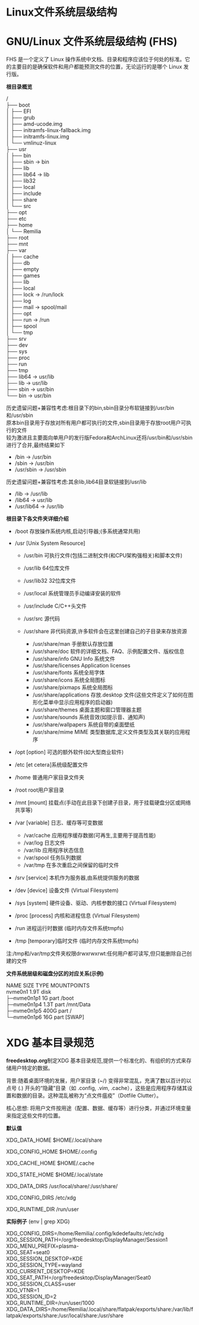 # Linux文件系统层级结构

# GNU/Linux 文件系统层级结构 (FHS)

FHS 是一个定义了 Linux 操作系统中文档、目录和程序应该位于何处的标准。它的主要目的是确保软件和用户都能预测文件的位置，无论运行的是哪个 Linux 发行版。

**根目录概览**

/  
├── boot  
│   ├── EFI  
│   ├── grub  
│   ├── amd-ucode.img  
│   ├── initramfs-linux-fallback.img  
│   ├── initramfs-linux.img  
│   └── vmlinuz-linux  
├── usr  
│   ├── bin  
│   ├── sbin -> bin  
│   ├── lib  
│   ├── lib64 -> lib  
│   ├── lib32  
│   ├── local  
│   ├── include  
│   ├── share  
│   └── src  
├── opt  
├── etc  
├── home  
│   └── Remilia  
├── root  
├── mnt  
├── var  
│   ├── cache  
│   ├── db  
│   ├── empty  
│   ├── games  
│   ├── lib  
│   ├── local  
│   ├── lock -> /run/lock  
│   ├── log  
│   ├── mail -> spool/mail  
│   ├── opt  
│   ├── run -> /run  
│   ├── spool  
│   └── tmp  
├── srv  
├── dev  
├── sys  
├── proc  
├── run  
├── tmp  
├── lib64 -> usr/lib  
├── lib -> usr/lib  
├── sbin -> usr/bin  
└── bin -> usr/bin

历史遗留问题+兼容性考虑:根目录下的bin,sbin目录分布软链接到/usr/bin和/usr/sbin  
原本bin目录用于存放对所有用户都可执行的文件,sbin目录用于存放root用户可执行的文件  
较为激进且主要面向单用户的发行版Fedora和ArchLinux还将/usr/bin和/usr/sbin进行了合并,最终结果如下

- /bin -> /usr/bin
- /sbin -> /usr/bin
- /usr/sbin -> /usr/sbin

历史遗留问题+兼容性考虑:其余lib,lib64目录软链接到/usr/lib

- /lib -> /usr/lib
- /lib64 -> usr/lib
- /usr/lib64 -> /usr/lib

**根目录下各文件夹详细介绍**

- /boot            存放操作系统内核,启动引导器;(多系统通常共用)
- /usr  [Unix System Resource]

  - /usr/bin     可执行文件(包括二进制文件(和CPU架构强相关)和脚本文件)
  - /usr/lib     64位库文件
  - /usr/lib32   32位库文件
  - /usr/local   系统管理员手动编译安装的软件
  - /usr/include C/C++头文件
  - /usr/src     源代码
  - /usr/share   非代码资源,许多软件会在这里创建自己的子目录来存放资源

    - /usr/share/man  手册默认存放位置
    - /usr/share/doc  软件的详细文档、FAQ、示例配置文件、版权信息
    - /usr/share/info     GNU Info 系统文件
    - /usr/share/licenses  Application licenses
    - /usr/share/fonts  系统全局字体
    - /usr/share/icons   系统全局图标
    - /usr/share/pixmaps 系统全局图标
    - /usr/share/applications 存放.desktop 文件(这些文件定义了如何在图形化菜单中显示应用程序的启动器)
    - /usr/share/themes  桌面主题和窗口管理器主题
    - /usr/share/sounds  系统音效(如提示音、通知声)
    - /usr/share/wallpapers 系统自带的桌面壁纸
    - /usr/share/mime     MIME 类型数据库,定义文件类型及其关联的应用程序
- /opt  [option]   可选的额外软件(如大型商业软件)
- /etc  [et cetera]系统级配置文件
- /home            普通用户家目录文件夹
- /root            root用户家目录
- /mnt  [mount]    挂载点(手动在此目录下创建子目录，用于挂载硬盘分区或网络共享等)
- /var  [variable] 日志、缓存等可变数据

  - /var/cache 应用程序缓存数据(可再生,主要用于提高性能)
  - /var/log   日志文件
  - /var/lib   应用程序状态信息
  - /var/spool 任务队列数据
  - /var/tmp   在多次重启之间保留的临时文件
- /srv  [service]  本机作为服务器,由系统提供服务的数据
- /dev  [device]   设备文件                   (Virtual Filesystem)
- /sys  [system]   硬件设备、驱动、内核参数的接口 (Virtual Filesystem)
- /proc [process]  内核和进程信息              (Virtual Filesystem)
- /run             进程运行时数据              (临时内存文件系统tmpfs)
- /tmp  [temporary]临时文件                   (临时内存文件系统tmpfs)

注:/tmp和/var/tmp文件夹权限drwxrwxrwt:任何用户都可读写,但只能删除自己创建的文件

**文件系统层级和磁盘分区的对应关系(示例)**

NAME          SIZE TYPE MOUNTPOINTS  
nvme0n1       1.9T disk  
├─nvme0n1p1     1G part /boot  
├─nvme0n1p4   1.3T part /mnt/Data  
├─nvme0n1p5   400G part /  
└─nvme0n1p6    16G part [SWAP]

# **XDG 基本目录规范**

**freedesktop.org**制定XDG 基本目录规范,提供一个标准化的、有组织的方式来存储用户特定的数据。

背景:随着桌面环境的发展，用户家目录 (\~/) 变得非常混乱，充满了数以百计的以点号 (.) 开头的“隐藏”目录（如 .config, .vim, .cache），这些是应用程序存储其设置和数据的目录。这种混乱被称为“点文件瘟疫”（Dotfile Clutter）。

核心思想: 将用户文件按用途（配置、数据、缓存等）进行分类，并通过环境变量来指定这些文件的位置。

**默认值**

XDG_DATA_HOME	$HOME/.local/share

XDG_CONFIG_HOME	$HOME/.config

XDG_CACHE_HOME	$HOME/.cache

XDG_STATE_HOME	$HOME/.local/state

XDG_DATA_DIRS	/usr/local/share/:/usr/share/

XDG_CONFIG_DIRS /etc/xdg

XDG_RUNTIME_DIR /run/user

**实际例子** (env | grep XDG)

XDG_CONFIG_DIRS=/home/Remilia/.config/kdedefaults:/etc/xdg  
XDG_SESSION_PATH=/org/freedesktop/DisplayManager/Session1  
XDG_MENU_PREFIX=plasma-  
XDG_SEAT=seat0  
XDG_SESSION_DESKTOP=KDE  
XDG_SESSION_TYPE=wayland  
XDG_CURRENT_DESKTOP=KDE  
XDG_SEAT_PATH=/org/freedesktop/DisplayManager/Seat0  
XDG_SESSION_CLASS=user  
XDG_VTNR=1  
XDG_SESSION_ID=2  
XDG_RUNTIME_DIR=/run/user/1000  
XDG_DATA_DIRS=/home/Remilia/.local/share/flatpak/exports/share:/var/lib/flatpak/exports/share:/usr/local/share:/usr/share

